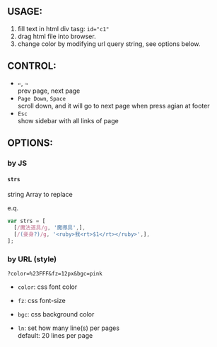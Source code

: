 ## USAGE:

1. fill text in html div tasg: `id="c1"`
2. drag html file into browser.
3. change color by modifying url query string, see options below.

## CONTROL:

* `←`, `→`  
  prev page, next page
* `Page Down`, `Space`  
  scroll down, and it will go to next page when press agian at footer
* `Esc`  
  show sidebar with all links of page

## OPTIONS:

### by JS

#### `strs`

string Array to replace

e.q.

``` javascript
var strs = [
  [/魔法道具/g, '魔導具',],
  [/(妾身?)/g, '<ruby>我<rt>$1</rt></ruby>',],
];
```

### by URL (style)

`?color=%23FFF&fz=12px&bgc=pink`

* `color`: css font color
* `fz`: css font-size
* `bgc`: css background color

* `ln`: set how many line(s) per pages  
  default: 20 lines per page
